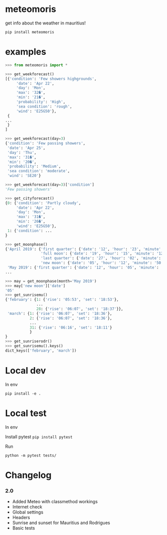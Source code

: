 # meteomoris

get info about the weather in mauritius!

```
pip install meteomoris
```

# examples

```python
>>> from meteomoris import *

>>> get_weekforecast()
[{'condition': 'Few showers highgrounds',
     'date': 'Apr 22',
     'day': 'Mon',
     'max': '32�',
     'min': '21�',
     'probability': 'High',
     'sea condition': 'rough',
     'wind': 'E25G50'},
 {
...
 }
]

>>> get_weekforecast(day=3)
{'condition': 'Few passing showers',
 'date': 'Apr 25',
 'day': 'Thu',
 'max': '31�',
 'min': '20�',
 'probability': 'Medium',
 'sea condition': 'moderate',
 'wind': 'SE20'}

>>> get_weekforecast(day=3)['condition']
'Few passing showers'

>>> get_cityforecast()
{0: {'condition': 'Partly cloudy',
     'date': 'Apr 22',
     'day': 'Mon',
     'max': '31�',
     'min': '26�',
     'wind': 'E25G50'},
 1: {'condition': ...
}

>>> get_moonphase()
{'April 2019': {'first quarter': {'date': '12', 'hour': '23', 'minute': '06'},
                'full moon': {'date': '19', 'hour': '15', 'minute': '12'},
                'last quarter': {'date': '27', 'hour': '02', 'minute': '18'},
                'new moon': {'date': '05', 'hour': '12', 'minute': '50'}},
 'May 2019': {'first quarter': {'date': '12', 'hour': '05', 'minute': '12'},
...

>>> may = get_moonphase(month='May 2019')
>>> may['new moon']['date']
'05'
>>> get_sunrisemu()
{'february': {1: {'rise': '05:53', 'set': '18:53'},
              ...
              28: {'rise': '06:07', 'set': '18:37'}},
 'march': {1: {'rise': '06:07', 'set': '18:36'},
           2: {'rise': '06:07', 'set': '18:36'},
           ...
           31: {'rise': '06:16', 'set': '18:11'}
           }
}
>>> get_sunriserodr()
>>> get_sunrisemu().keys()
dict_keys(['february', 'march'])
```

# Local dev

In env

```
pip install -e . 
```

# Local test

In env

Install pytest `pip install pytest`

Run

`python -m pytest tests/`

# Changelog


### 2.0

- Added Meteo with classmethod workings
- Internet check
- Global settings
- Headers
- Sunrise and sunset for Mauritius and Rodrigues
- Basic tests